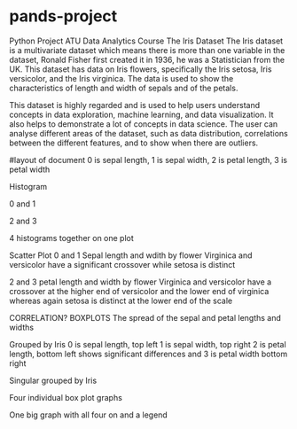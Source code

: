 # pands-project
Python Project ATU Data Analytics Course
The Iris Dataset
The Iris dataset is a multivariate dataset which means there is more than one variable in the dataset, Ronald Fisher first created it in 1936, he was a Statistician from the UK. This dataset has data on Iris flowers, specifically the Iris setosa, Iris versicolor, and the Iris virginica. The data is used to show the characteristics of length and width of sepals and of the petals.

This dataset is highly regarded and is used to help users understand concepts in data exploration, machine learning, and data visualization. It also helps to demonstrate a lot of concepts in data science. The user can analyse different areas of the dataset, such as data distribution, correlations between the different features, and to show when there are outliers. 

#layout of document
0 is sepal length, 1 is sepal width, 2 is petal length, 3 is petal width

Histogram

0 and 1

2 and 3

4 histograms together on one plot

Scatter Plot
0 and 1 Sepal length and wdith by flower
Virginica and versicolor have a significant crossover while setosa is distinct

2 and 3 petal length and width by flower
Virginica and versicolor have a crossover at the higher end of versicolor and the lower end of virginica whereas again setosa is distinct at the lower end of the scale

CORRELATION?
BOXPLOTS
The spread of the sepal and petal lengths and widths

Grouped by Iris 
0 is sepal length, top left
1 is sepal width, top right
2 is petal length, bottom left shows significant differences and 
3 is petal width bottom right

Singular grouped by Iris

Four individual box plot graphs

One big graph with all four on and a legend



